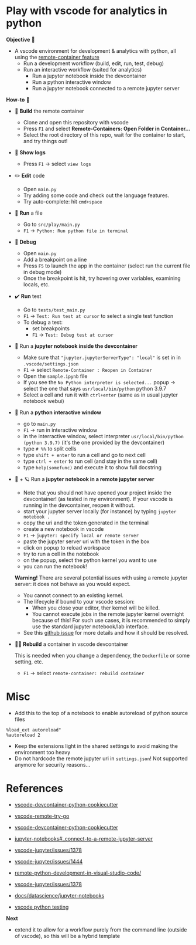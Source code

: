 # Play with vscode for analytics in python

**Objective** :dart:
* A vscode environment for development & analytics with python, all using the [remote-container feature](https://code.visualstudio.com/docs/remote/containers)
    * Run a development workflow (build, edit, run, test, debug)
    * Run an interactive workflow (suited for analytics)
        * Run a jupyter notebook inside the devcontainer
        * Run a python interactive window
        * Run a jupyter notebook connected to a remote jupyter server

**How-to** :book:

* :hammer: **Build** the remote container
    * Clone and open this repository with vscode
    * Press `F1` and select **Remote-Containers: Open Folder in Container...**
    * Select the root directory of this repo, wait for the container to start, and try things out!

* :scroll: **Show logs**
    * Press `F1` → select `view logs`

* :pencil2: **Edit** code
    * Open `main.py`
    * Try adding some code and check out the language features.
    * Try auto-complete: hit `cmd+space`

* :runner: **Run** a file
    * Go to `src/play/main.py`
    * `F1` -> `Python: Run python file in terminal`

* :bug: **Debug**
    * Open `main.py`
    * Add a breakpoint on a line
    * Press `F5` to launch the app in the container (select run the current file in debug mode)
    * Once the breakpoint is hit, try hovering over variables, examining locals, etc.

* :heavy_check_mark: **Run** test
    * Go to `tests/test_main.py`
    * `F1` -> `Test: Run test at cursor` to select a single test function
    * To debug a test:
        * set breakpoints
        * `F1` -> `Test: Debug test at cursor`

* :notebook: Run a **jupyter notebook inside the devcontainer**
    * Make sure that `"jupyter.jupyterServerType": "local"` is set in in `.vscode/settings.json`
    * `F1` -> select `Remote-Container : Reopen in Container`
    * Open the `sample.ipynb` file
    * If you see the `No Python interpreter is selected...` popup → select the one that says `usr/local/bin/python` python 3.9.7
    * Select a cell and run it with `ctrl+enter` (same as in usual jupyter notebook webui)

* :repeat: Run a **python interactive window**
    * go to `main.py`
    * `F1` -> run in interactive window
    * in the interractive window, select interpreter `usr/local/bin/python` `(python 3.9.7)` (it's the one provided by the devcontainer)
    * type `# %%` to split cells
    * type `shift + enter` to run a cell and go to next cell
    * type `ctrl + enter` to run cell (and stay in the same cell)
    * type `help(somefunc)` and execute it to show full docstring

* :notebook: + :ringed_planet: Run a **jupyter notebook in a remote jupyter server**
    * Note that you should not have opened your project inside the devcontainer! (as tested in my environment). If your vscode is running in the devcontainer, reopen it without.
    * start your jupyter server locally (for instance) by typing `jupyter notebook .`
    * copy the uri and the token generated in the terminal
    * create a new notebook in vscode
    * `F1` -> `jupyter: specify local or remote server`
    * paste the jupyter server uri with the token in the box
    * click on popup to reload workspace
    * try to run a cell in the notebook
    * on the popup, select the python kernel you want to use
    * you can run the notebook!

    **Warning!** There are several potential issues with using a remote jupyter server: it does not behave as you would expect.
    * You cannot connect to an existing kernel.
    * The lifecycle if bound to your vscode session:
        * When you close your editor, ther kernel will be killed.
        * You cannot execute jobs in the remote jupyter kernel overnight because of this! For such use cases, it is recommended to simply use the standard jupyter notebook/lab interface.
    * See this [github issue](https://github.com/microsoft/vscode-jupyter/issues/1378) for more details and how it should be resolved.

* :hammer::hammer: **Rebuild** a container in vscode devcontainer

    This is needed when you change a dependency, the `Dockerfile` or some setting, etc.
    * `F1` -> select `remote-container: rebuild container`


# Misc
* Add this to the top of a notebook to enable autoreload of python source files
```
%load_ext autoreload"
%autoreload 2
```
* Keep the extensions light in the shared settings to avoid making the environment too heavy
* Do not hardcode the remote jupyter uri in `settings.json`! Not supported anymore for security reasons...

# References
* [vscode-devcontainer-python-cookiecutter](https://github.com/ilyasotkov/vscode-devcontainer-python-cookiecutter)

* [vscode-remote-try-go](https://github.com/microsoft/vscode-remote-try-go)

* [vscode-devcontainer-python-cookiecutter](https://github.com/ilyasotkov/vscode-devcontainer-python-cookiecutter)

* [jupyter-notebooks#_connect-to-a-remote-jupyter-server](https://code.visualstudio.com/docs/datascience/jupyter-notebooks#_connect-to-a-remote-jupyter-server)

* [vscode-jupyter/issues/1378](https://github.com/microsoft/vscode-jupyter/issues/1378)

* [vscode-jupyter/issues/1444](https://github.com/microsoft/vscode-jupyter/issues/1444)

* [remote-python-development-in-visual-studio-code/](https://devblogs.microsoft.com/python/remote-python-development-in-visual-studio-code/)

* [vscode-jupyter/issues/1378](https://github.com/microsoft/vscode-jupyter/issues/1378)

* [docs/datascience/jupyter-notebooks](https://code.visualstudio.com/docs/datascience/jupyter-notebooks)

* [vscode python testing](https://code.visualstudio.com/docs/python/testing)


**Next**
* extend it to allow for a workflow purely from the command line (outside of vscode), so this will be a hybrid template
